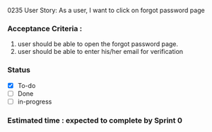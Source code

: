 0235 User Story:  As a user, I want to click on forgot password page <br>
### Acceptance Criteria : <br>
1. user should be able to open the forgot password page.
1. user should be able to enter his/her email for verification
### Status 
- [x] To-do
- [ ] Done
- [ ] in-progress
### Estimated time : expected to complete by Sprint 0

